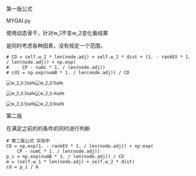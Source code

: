 第一版公式

MYGAI.py

使用动态骨干，针对w_1不变w_2变化看结果

是同时考虑各种因素，没有规定一个范围，

```
# CD = self.w_1 * len(node.adj) + self.w_2 * dist + (1. - rankEV * 1. / len(node.adj)) + np.exp(
#     CP - numC * 1. / len(node.adj))
# cd1 = np.exp(numB * 1. / len(node.adj)) / CD
```

<img src="D:\project\cps-slp-wc\graph\w_2 no bian\第一版公式结果\w_2_0.2safe.png" alt="w_2_0.2safe" style="zoom:80%;" /><img src="D:\project\cps-slp-wc\graph\w_2 no bian\第一版公式结果\w_2_0.1safe.png" alt="w_2_0.1safe" style="zoom:80%;" />

<img src="D:\project\cps-slp-wc\graph\w_2 no bian\第一版公式结果\w_2_0.3safe.png" alt="w_2_0.3safe" style="zoom:80%;" /><img src="D:\project\cps-slp-wc\graph\w_2 no bian\第一版公式结果\w_2_0.4safe.png" alt="w_2_0.4safe" style="zoom:80%;" />

<img src="D:\project\cps-slp-wc\graph\w_2 no bian\第一版公式结果\w_2_0.5safe.png" alt="w_2_0.5safe" style="zoom:80%;" /><img src="D:\project\cps-slp-wc\graph\w_2 no bian\第一版公式结果\w_2_0.6safe.png" alt="w_2_0.6safe" style="zoom:80%;" />

第二版

在满足之前的的条件的同时进行判断

```
# 第二版公式 实验中
CD = np.exp(1. - rankEV * 1. / len(node.adj)) + np.exp(
    CP - numC * 1. / len(node.adj))
p_i = np.exp(numB * 1. / len(node.adj)) / CD
m = (self.w_1 * len(node.adj) + self.w_2 * dist)
cd = p_i / m
```